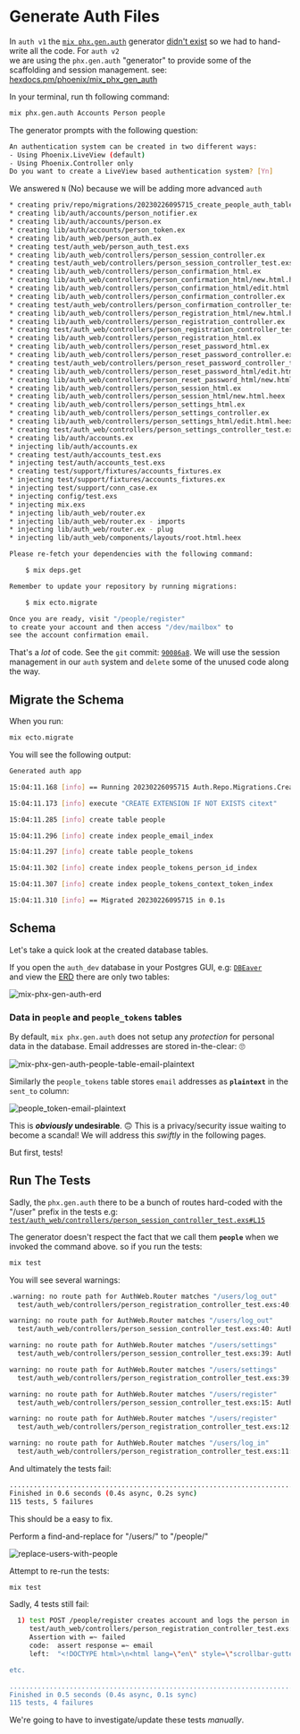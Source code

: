 # Generate Auth Files

In `auth v1` the 
[`mix phx.gen.auth`](https://github.com/phoenixframework/phoenix/blob/v1.7.1/guides/authentication/mix_phx_gen_auth.md#L1) 
generator 
[didn't exist](https://github.com/dwyl/auth/issues/207)
so we had to hand-write all the code. 
For `auth v2`  
we are using the `phx.gen.auth` "generator" 
to provide some of the scaffolding
and session management.
see:
[hexdocs.pm/phoenix/mix_phx_gen_auth](https://hexdocs.pm/phoenix/mix_phx_gen_auth.html)

In your terminal, run th following command: 

```sh
mix phx.gen.auth Accounts Person people
```

The generator prompts with the following question:

```sh
An authentication system can be created in two different ways:
- Using Phoenix.LiveView (default)
- Using Phoenix.Controller only
Do you want to create a LiveView based authentication system? [Yn]
```

We answered `N` (No) 
because we will be adding more advanced `auth` 

```sh
* creating priv/repo/migrations/20230226095715_create_people_auth_tables.exs
* creating lib/auth/accounts/person_notifier.ex
* creating lib/auth/accounts/person.ex
* creating lib/auth/accounts/person_token.ex
* creating lib/auth_web/person_auth.ex
* creating test/auth_web/person_auth_test.exs
* creating lib/auth_web/controllers/person_session_controller.ex
* creating test/auth_web/controllers/person_session_controller_test.exs
* creating lib/auth_web/controllers/person_confirmation_html.ex
* creating lib/auth_web/controllers/person_confirmation_html/new.html.heex
* creating lib/auth_web/controllers/person_confirmation_html/edit.html.heex
* creating lib/auth_web/controllers/person_confirmation_controller.ex
* creating test/auth_web/controllers/person_confirmation_controller_test.exs
* creating lib/auth_web/controllers/person_registration_html/new.html.heex
* creating lib/auth_web/controllers/person_registration_controller.ex
* creating test/auth_web/controllers/person_registration_controller_test.exs
* creating lib/auth_web/controllers/person_registration_html.ex
* creating lib/auth_web/controllers/person_reset_password_html.ex
* creating lib/auth_web/controllers/person_reset_password_controller.ex
* creating test/auth_web/controllers/person_reset_password_controller_test.exs
* creating lib/auth_web/controllers/person_reset_password_html/edit.html.heex
* creating lib/auth_web/controllers/person_reset_password_html/new.html.heex
* creating lib/auth_web/controllers/person_session_html.ex
* creating lib/auth_web/controllers/person_session_html/new.html.heex
* creating lib/auth_web/controllers/person_settings_html.ex
* creating lib/auth_web/controllers/person_settings_controller.ex
* creating lib/auth_web/controllers/person_settings_html/edit.html.heex
* creating test/auth_web/controllers/person_settings_controller_test.exs
* creating lib/auth/accounts.ex
* injecting lib/auth/accounts.ex
* creating test/auth/accounts_test.exs
* injecting test/auth/accounts_test.exs
* creating test/support/fixtures/accounts_fixtures.ex
* injecting test/support/fixtures/accounts_fixtures.ex
* injecting test/support/conn_case.ex
* injecting config/test.exs
* injecting mix.exs
* injecting lib/auth_web/router.ex
* injecting lib/auth_web/router.ex - imports
* injecting lib/auth_web/router.ex - plug
* injecting lib/auth_web/components/layouts/root.html.heex

Please re-fetch your dependencies with the following command:

    $ mix deps.get

Remember to update your repository by running migrations:

    $ mix ecto.migrate

Once you are ready, visit "/people/register"
to create your account and then access "/dev/mailbox" to
see the account confirmation email.
```

That's a _lot_ of code. 
See the `git` commit:
[`90086a8`](https://github.com/dwyl/auth/commit/90086a83c6968573f7d4c72b3882a247ac30112d).
We will use the session management 
in our `auth` system
and `delete` some of the unused code along the way. 


## Migrate the Schema

When you run:

```sh
mix ecto.migrate
```

You will see the following output:

```sh
Generated auth app

15:04:11.168 [info] == Running 20230226095715 Auth.Repo.Migrations.CreatePeopleAuthTables.change/0 forward

15:04:11.173 [info] execute "CREATE EXTENSION IF NOT EXISTS citext"

15:04:11.285 [info] create table people

15:04:11.296 [info] create index people_email_index

15:04:11.297 [info] create table people_tokens

15:04:11.302 [info] create index people_tokens_person_id_index

15:04:11.307 [info] create index people_tokens_context_token_index

15:04:11.310 [info] == Migrated 20230226095715 in 0.1s
```

## Schema

Let's take a quick look
at the created database tables.

If you open the `auth_dev` 
database in your Postgres GUI,
e.g:
[`DBEaver`](https://github.com/dwyl/learn-postgresql/issues/43) <br />
and view the 
[ERD](https://en.wikipedia.org/wiki/Entity%E2%80%93relationship_model)
there are only two tables:

![mix-phx-gen-auth-erd](https://user-images.githubusercontent.com/194400/223881258-be77ebdc-0114-4606-aac1-065f172b6727.png)


### Data in `people` and `people_tokens` tables

By default,
`mix phx.gen.auth` 
does not setup any _protection_ 
for personal data in the database.
Email addresses are stored in-the-clear: 🙄 

![mix-phx-gen-auth-people-table-email-plaintext](https://user-images.githubusercontent.com/194400/223880353-98597d83-cb9c-424d-bcb0-2121ecd743c0.png)

Similarly the `people_tokens` table stores `email` addresses as **`plaintext`** in the `sent_to` column:

![people_token-email-plaintext](https://user-images.githubusercontent.com/194400/223948397-6984b456-8612-492b-bb79-84442c8b4241.png)


This is **_obviously_ undesirable**. 🙃 
This is a privacy/security issue
waiting to become a scandal!
We will address this _swiftly_
in the following pages.

But first, tests!


## Run The Tests

Sadly, the `phx.gen.auth` 
there to be a bunch of routes 
hard-coded with the "/user" prefix in the tests
e.g: 
[`test/auth_web/controllers/person_session_controller_test.exs#L15`](https://github.com/dwyl/auth/blob/90086a83c6968573f7d4c72b3882a247ac30112d/test/auth_web/controllers/person_session_controller_test.exs#L15)

The generator doesn't respect 
the fact that we call them **`people`**
when we invoked the command above. 
so if you run the tests:

```sh
mix test
```

You will see several warnings:

```sh
.warning: no route path for AuthWeb.Router matches "/users/log_out"
  test/auth_web/controllers/person_registration_controller_test.exs:40: AuthWeb.PersonRegistrationControllerTest."test POST /people/register creates account and logs the person in"/1

warning: no route path for AuthWeb.Router matches "/users/log_out"
  test/auth_web/controllers/person_session_controller_test.exs:40: AuthWeb.PersonSessionControllerTest."test POST /people/log_in logs the person in"/1

warning: no route path for AuthWeb.Router matches "/users/settings"
  test/auth_web/controllers/person_session_controller_test.exs:39: AuthWeb.PersonSessionControllerTest."test POST /people/log_in logs the person in"/1

warning: no route path for AuthWeb.Router matches "/users/settings"
  test/auth_web/controllers/person_registration_controller_test.exs:39: AuthWeb.PersonRegistrationControllerTest."test POST /people/register creates account and logs the person in"/1

warning: no route path for AuthWeb.Router matches "/users/register"
  test/auth_web/controllers/person_session_controller_test.exs:15: AuthWeb.PersonSessionControllerTest."test GET /people/log_in renders log in page"/1

warning: no route path for AuthWeb.Router matches "/users/register"
  test/auth_web/controllers/person_registration_controller_test.exs:12: AuthWeb.PersonRegistrationControllerTest."test GET /people/register renders registration page"/1

warning: no route path for AuthWeb.Router matches "/users/log_in"
  test/auth_web/controllers/person_registration_controller_test.exs:11: AuthWeb.PersonRegistrationControllerTest."test GET /people/register renders registration page"/1
```

And ultimately the tests fail: 

```sh
...............................................................................
Finished in 0.6 seconds (0.4s async, 0.2s sync)
115 tests, 5 failures
```

This should be a easy to fix.

Perform a find-and-replace for "/users/" to "/people/"

![replace-users-with-people](https://user-images.githubusercontent.com/194400/223720287-98435204-8189-4baf-ab7b-a2a3f506b6dd.png)

Attempt to re-run the tests:

```sh
mix test
```

Sadly, 4 tests still fail:

```sh
  1) test POST /people/register creates account and logs the person in (AuthWeb.PersonRegistrationControllerTest)
     test/auth_web/controllers/person_registration_controller_test.exs:24
     Assertion with =~ failed
     code:  assert response =~ email
     left:  "<!DOCTYPE html>\n<html lang=\"en\" style=\"scrollbar-gutter: stable;\">\n  <head>\n etc.

etc.

.......................................................................
Finished in 0.5 seconds (0.4s async, 0.1s sync)
115 tests, 4 failures
```

We're going to have to investigate/update these tests _manually_.